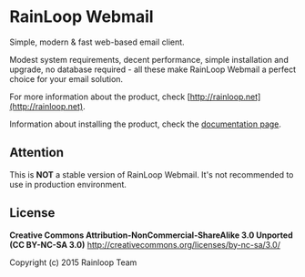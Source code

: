 RainLoop Webmail
==================

Simple, modern &amp; fast web-based email client.

Modest system requirements, decent performance, simple installation and upgrade, no database required - all these make RainLoop Webmail a perfect choice for your email solution.

For more information about the product, check [http://rainloop.net](http://rainloop.net).

Information about installing the product, check the [documentation page](http://rainloop.net/docs/installation/).

## Attention

This is **NOT** a stable version of RainLoop Webmail.
It's not recommended to use in production environment.

## License

**Creative Commons Attribution-NonCommercial-ShareAlike 3.0 Unported (CC BY-NC-SA 3.0)**
http://creativecommons.org/licenses/by-nc-sa/3.0/

Copyright (c) 2015 Rainloop Team
